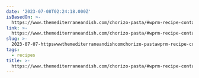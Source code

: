```yaml
---
date: '2023-07-08T02:24:18.000Z'
isBasedOn: >-
  https://www.themediterraneandish.com/chorizo-pasta/#wprm-recipe-container-62569
link: >-
  https://www.themediterraneandish.com/chorizo-pasta/#wprm-recipe-container-62569
slug: >-
  2023-07-07-httpswwwthemediterraneandishcomchorizo-pastawprm-recipe-container-62569
tags:
  - recipes
title: >-
  https://www.themediterraneandish.com/chorizo-pasta/#wprm-recipe-container-62569
---
```


